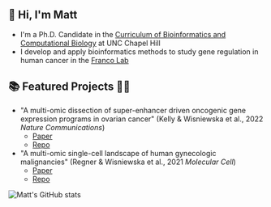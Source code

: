## 👋 Hi, I'm Matt

- I'm a Ph.D. Candidate in the [Curriculum of Bioinformatics and Computational Biology](https://bcb.unc.edu/) at UNC Chapel Hill
- I develop and apply bioinformatics methods to study gene regulation in human cancer in the [Franco Lab](https://www.thefrancolab.org/)

## 📚 Featured Projects 👨‍💻

- "A multi-omic dissection of super-enhancer driven oncogenic gene expression programs in ovarian cancer" (Kelly & Wisniewska et al., 2022 *Nature Communications*)
  - [Paper](https://www.nature.com/articles/s41467-022-31919-8)
  - [Repo](https://github.com/RegnerM2015/scOVAR_SE_Screen)
- "A multi-omic single-cell landscape of human gynecologic malignancies" (Regner & Wisniewska et al., 2021 *Molecular Cell*)
  - [Paper](https://www.cell.com/molecular-cell/fulltext/S1097-2765(21)00842-X?_returnURL=https%3A%2F%2Flinkinghub.elsevier.com%2Fretrieve%2Fpii%2FS109727652100842X%3Fshowall%3Dtrue)
  - [Repo](https://github.com/RegnerM2015/scENDO_scOVAR_2020)


![Matt's GitHub stats](https://github-readme-stats.vercel.app/api?username=RegnerM2015&hide=contribs,prs)
